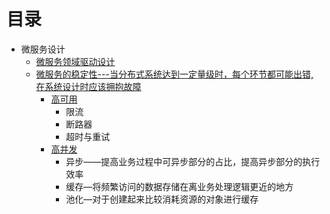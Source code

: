 

# 目录

* 微服务设计
  * [微服务领域驱动设计](https://weread.qq.com/web/reader/d9e327a07188b377d9eb7dakc7432af0210c74d97b01b1c)
  * [微服务的稳定性---当分布式系统达到一定量级时，每个环节都可能出错,在系统设计时应该拥抱故障](https://weread.qq.com/web/reader/d9e327a07188b377d9eb7dak341323f021e34173cb3824c)  
    * [高可用](https://weread.qq.com/web/reader/d9e327a07188b377d9eb7dakc1632f5021fc16a5320f3dc)
      * 限流
      * 断路器  
      * 超时与重试
    * [高并发](https://weread.qq.com/web/reader/d9e327a07188b377d9eb7dak636320102206364d3f0ffdc)
      * 异步——提高业务过程中可异步部分的占比，提高异步部分的执行效率
      * 缓存—将频繁访问的数据存储在离业务处理逻辑更近的地方
      * 池化—对于创建起来比较消耗资源的对象进行缓存 
